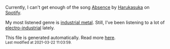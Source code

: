 
  Currently, I can't get enough of the song <a href="https://open.spotify.com/track/32tHbTD5DPyOAiQWTi7bCl">Absence</a> by <a href="https://open.spotify.com/artist/2tqIITVpzi814Mw37SvIIy">Harukasuka</a> on <a href="https://open.spotify.com/user/9qz2xtkur2fengfsdcq8dd907?si=kq2SVrUkSNe0z1NJjpt7kg">Spotify</a>.

  My most listened genre is <a href="https://duckduckgo.com/?q=industrial metal music">industrial metal</a>.
  Still, I've been listening to a lot of <a href="https://duckduckgo.com/?q=electro-industrial music">electro-industrial</a> lately.

  This file is generated automatically. Read more <a href="https://github.com/CodeF0x/CodeF0x/blob/master/IMPORTANT.md">here</a>.
  <br>
  <sub>Last modified at 2021-03-22 11:03:59.</sub>
  